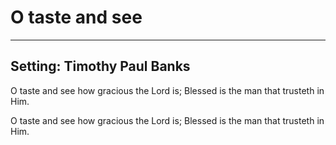 # O taste and see

***

## Setting: Timothy Paul Banks

O taste and see how gracious the Lord is;
Blessed is the man that trusteth in Him.

O taste and see how gracious the Lord is;
Blessed is the man that trusteth in Him.